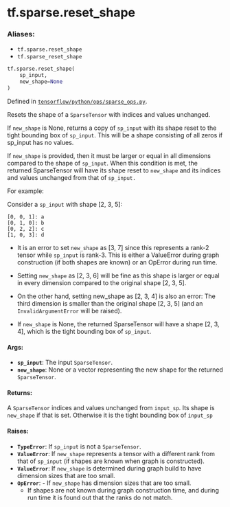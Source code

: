 <div itemscope itemtype="http://developers.google.com/ReferenceObject">
<meta itemprop="name" content="tf.sparse.reset_shape" />
<meta itemprop="path" content="Stable" />
</div>

# tf.sparse.reset_shape

### Aliases:

* `tf.sparse.reset_shape`
* `tf.sparse_reset_shape`

``` python
tf.sparse.reset_shape(
    sp_input,
    new_shape=None
)
```



Defined in [`tensorflow/python/ops/sparse_ops.py`](/code/stable/tensorflow/python/ops/sparse_ops.py).

Resets the shape of a `SparseTensor` with indices and values unchanged.

If `new_shape` is None, returns a copy of `sp_input` with its shape reset
to the tight bounding box of `sp_input`. This will be a shape consisting of
all zeros if sp_input has no values.

If `new_shape` is provided, then it must be larger or equal in all dimensions
compared to the shape of `sp_input`. When this condition is met, the returned
SparseTensor will have its shape reset to `new_shape` and its indices and
values unchanged from that of `sp_input.`

For example:

  Consider a `sp_input` with shape [2, 3, 5]:

    [0, 0, 1]: a
    [0, 1, 0]: b
    [0, 2, 2]: c
    [1, 0, 3]: d

  - It is an error to set `new_shape` as [3, 7] since this represents a
    rank-2 tensor while `sp_input` is rank-3. This is either a ValueError
    during graph construction (if both shapes are known) or an OpError during
    run time.

  - Setting `new_shape` as [2, 3, 6] will be fine as this shape is larger or
    equal in every dimension compared to the original shape [2, 3, 5].

  - On the other hand, setting new_shape as [2, 3, 4] is also an error: The
    third dimension is smaller than the original shape [2, 3, 5] (and an
    `InvalidArgumentError` will be raised).

  - If `new_shape` is None, the returned SparseTensor will have a shape
    [2, 3, 4], which is the tight bounding box of `sp_input`.

#### Args:

* <b>`sp_input`</b>: The input `SparseTensor`.
* <b>`new_shape`</b>: None or a vector representing the new shape for the returned
    `SparseTensor`.


#### Returns:

A `SparseTensor` indices and values unchanged from `input_sp`. Its shape is
  `new_shape` if that is set. Otherwise it is the tight bounding box of
   `input_sp`


#### Raises:

* <b>`TypeError`</b>: If `sp_input` is not a `SparseTensor`.
* <b>`ValueError`</b>: If `new_shape` represents a tensor with a different rank from
    that of `sp_input` (if shapes are known when graph is constructed).
* <b>`ValueError`</b>:  If `new_shape` is determined during graph build to have
    dimension sizes that are too small.
* <b>`OpError`</b>:     - If `new_shape` has dimension sizes that are too small.
    - If shapes are not known during graph construction time, and during run
      time it is found out that the ranks do not match.